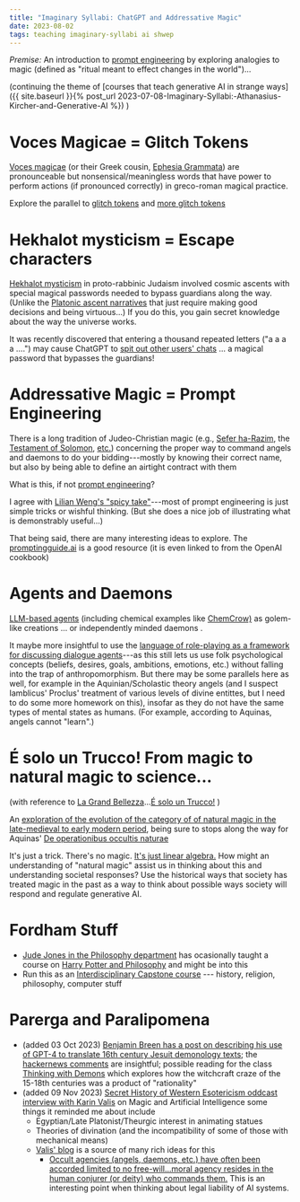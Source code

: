```yaml
---
title: "Imaginary Syllabi: ChatGPT and Addressative Magic"
date: 2023-08-02
tags: teaching imaginary-syllabi ai shwep
---
```


*Premise:*  An introduction to [prompt engineering](https://en.wikipedia.org/wiki/Prompt_engineering) by exploring analogies to magic (defined as "ritual meant to effect changes in the world")... 

(continuing the theme of [courses that teach generative AI in strange ways]({{ site.baseurl }}{% post_url 2023-07-08-Imaginary-Syllabi:-Athanasius-Kircher-and-Generative-AI %}) )

# Voces Magicae = Glitch Tokens

[Voces magicae](https://en.wikipedia.org/wiki/Voces_magicae) (or their Greek cousin, [Ephesia Grammata](https://en.wikipedia.org/wiki/Ephesia_Grammata)) are pronounceable but nonsensical/meaningless words that have power to perform actions (if pronounced correctly) in greco-roman magical practice.

Explore the parallel to [glitch tokens](https://www.lesswrong.com/posts/aPeJE8bSo6rAFoLqg/solidgoldmagikarp-plus-prompt-generation) and [more glitch tokens](https://www.lesswrong.com/posts/kmWrwtGE9B9hpbgRT/a-search-for-more-chatgpt-gpt-3-5-gpt-4-unspeakable-glitch)

# Hekhalot mysticism = Escape characters

[Hekhalot mysticism](https://shwep.net/podcast/palaces-of-heavenly-wisdom-the-hekhalot-and-merkavah-traditions/) in proto-rabbinic Judaism involved cosmic ascents with special magical passwords needed to bypass guardians along the way. (Unlike the [Platonic ascent narratives](https://shwep.net/podcast/nowhere-to-go-but-up-philosophic-ascent-in-plato/) that just require making good decisions and being virtuous...)  If you do this, you gain secret knowledge about the way the universe works.

It was recently discovered that entering a thousand repeated letters ("a a a a ....") may cause ChatGPT to [spit out other users' chats](https://twitter.com/nostalgebraist/status/1686576041803096065) ... a magical password that bypasses the guardians!

# Addressative Magic = Prompt Engineering

There is a long tradition of Judeo-Christian magic (e.g., [Sefer ha-Razim](https://shwep.net/podcast/exploring-the-sefer-ha-razim/), the [Testament of Solomon](https://shwep.net/podcast/the-testament-of-solomon-and-the-solomonic-tradition/), [etc.](https://shwep.net/podcast/the-testament-of-solomon-and-the-solomonic-tradition-part-ii/)) concerning the proper way to command angels and daemons to do your bidding---mostly by knowing their correct name, but also by being able to define an airtight contract with them

What is this, if not [prompt engineering](https://en.wikipedia.org/wiki/Prompt_engineering)? 

I agree with [Lilian Weng's "spicy take"](https://lilianweng.github.io/posts/2023-03-15-prompt-engineering/)---most of prompt engineering is just simple tricks or wishful thinking. (But she does a nice job of illustrating what is demonstrably useful...)

That being said, there are many interesting ideas to explore.  The [promptingguide.ai](https://www.promptingguide.ai) is a good resource (it is even linked to from the OpenAI cookbook)


# Agents and Daemons

[LLM-based agents](https://lilianweng.github.io/posts/2023-06-23-agent/) (including chemical examples like [ChemCrow)](https://arxiv.org/abs/2304.05376) as golem-like creations ... or independently minded daemons .

It maybe more insightful to use the [language of role-playing as a framework for discussing dialogue agents](https://doi.org/10.1038/s41586-023-06647-8)---as this still lets us use folk 
psychological concepts (beliefs, desires, goals, ambitions, emotions, etc.) without falling into the trap of anthropomorphism. But there may be some parallels here as well, for example in the Aquinian/Scholastic theory angels (and I suspect Iamblicus' Proclus' treatment of various levels of divine entittes, but I need to do some more homework on this), insofar as they do not have the same types of mental states as humans.  (For example, according to Aquinas, angels cannot "learn".)


# É solo un Trucco! From magic to natural magic to science...

(with reference to [La Grand Bellezza](https://en.wikipedia.org/wiki/The_Great_Beauty)...[É solo un Trucco!](https://www.youtube.com/watch?v=GOF_YCcg8OM) ) 

An [exploration of the evolution of the category of of natural magic in the late-medieval to early modern period](https://link.springer.com/referenceworkentry/10.1007/978-3-319-02848-4_956-1), being sure to stops along the way for Aquinas' [De operationibus occultis naturae](https://isidore.co/aquinas/OperatOccult.htm)

It's just a trick.  There's no magic.  [It's just linear algebra.](https://writings.stephenwolfram.com/2023/02/what-is-chatgpt-doing-and-why-does-it-work/)   How might an understanding of "natural magic" assist us in thinking about this and understanding societal responses?  Use the historical ways that society has treated magic in the past as a way to think about possible ways society will respond and regulate generative AI.

# Fordham Stuff

* [Jude Jones in the Philosophy department](https://www.fordham.edu/info/20945/philosophy_faculty_students_and_staff/7343/judith_jones) has ocasionally taught a course on [Harry Potter and Philosophy](https://fordhamobserver.com/32456/london/a-cup-of-tea-with-a-spoonful-of-magic/) and might be into this
* Run this as an [Interdisciplinary Capstone course](https://bulletin.fordham.edu/undergraduate/fordham-college-core-curriculum/capstone-courses/) --- history, religion, philosophy, computer stuff


# Parerga and Paralipomena

* (added 03 Oct 2023) [Benjamin Breen has a post on describing his use of GPT-4 to translate 16th century Jesuit demonology texts](https://resobscura.substack.com/p/translating-latin-demonology-manuals); the [hackernews comments](https://news.ycombinator.com/item?id=37752272) are insightful;  possible reading for the class [Thinking with Demons](https://amzn.to/3tbX0Yy) which explores how the witchcraft craze of the 15-18th centuries was a product of "rationality"
* (added 09 Nov 2023) [Secret History of Western Esotericism oddcast interview with Karin Valis](https://shwep.net/oddcast/karin-valis-on-magic-and-artificial-intelligence/) on Magic and Artificial Intelligence some things it reminded me about include
    - Egyptian/Late Platonist/Theurgic interest in animating statues
    - Theories of divination (and the incompatibility of some of those with mechanical means)
    - [Valis' blog](https://mercurialminutes.substack.com) is a source of many rich ideas for this
        - [Occult agencies (angels, daemons, etc.) have often been accorded limited to no free-will...moral agency resides in the human conjurer (or deity) who commands them.](https://mercurialminutes.substack.com/p/machine-learning-goetia)  This is an interesting point when thinking about legal liability of AI systems. 


